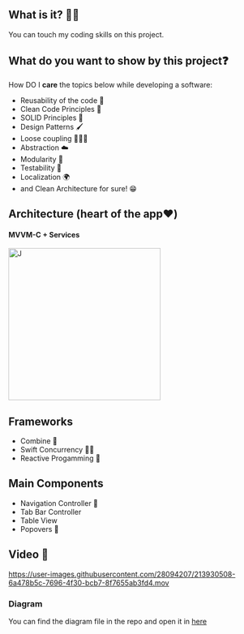 ## What is it? 🙋🏻

You can touch my coding skills on this project.


## What do you want to show by this project❓

How DO I **care** the topics below while developing a software:

* Reusability of the code 🔁
* Clean Code Principles 🧼
* SOLID Principles 🥰
* Design Patterns 🖌
* Loose coupling 🙇🏻‍♂️
* Abstraction ☁️
* Modularity 🧱
* Testability 🧪
* Localization 🌍
* and Clean Architecture for sure! 😁

## Architecture (heart of the app❤️)
#### MVVM-C + Services


<img src="https://www.uplooder.net/img/image/29/f488e11986c241381552c7c7f9427b79/architecture-diagram.jpg" alt="J" width="300"/>



## Frameworks
* Combine 👀
* Swift Concurrency 🤞🏼
* Reactive Progamming 👀

## Main Components
* Navigation Controller 🧭
* Tab Bar Controller 
* Table View 
* Popovers 🍾


## Video 🎥


https://user-images.githubusercontent.com/28094207/213930508-6a478b5c-7696-4f30-bcb7-8f7655ab3fd4.mov






### Diagram
You can find the diagram file in the repo and open it in [here](architecture_diagram.drawio) 
